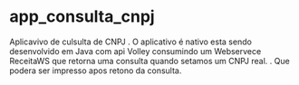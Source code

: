 # app_consulta_cnpj

Aplicavivo de culsulta de CNPJ .
O aplicativo é nativo esta sendo desenvolvido em Java com api Volley consumindo um Webservece ReceitaWS que retorna uma consulta quando setamos um CNPJ real. .
Que podera ser impresso apos retono da consulta.
